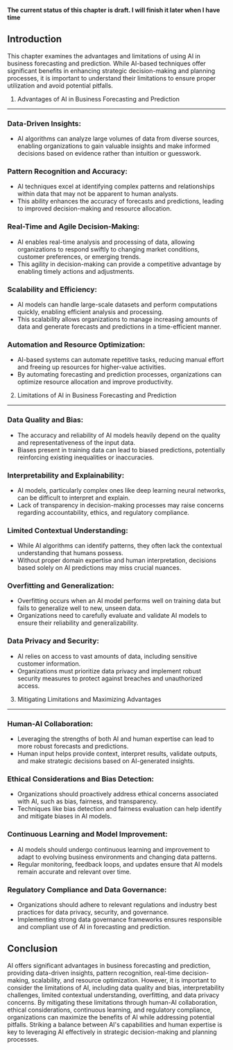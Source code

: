 **The current status of this chapter is draft. I will finish it later when I have time**

Introduction
------------

This chapter examines the advantages and limitations of using AI in business forecasting and prediction. While AI-based techniques offer significant benefits in enhancing strategic decision-making and planning processes, it is important to understand their limitations to ensure proper utilization and avoid potential pitfalls.

1. Advantages of AI in Business Forecasting and Prediction
----------------------------------------------------------

### Data-Driven Insights:

* AI algorithms can analyze large volumes of data from diverse sources, enabling organizations to gain valuable insights and make informed decisions based on evidence rather than intuition or guesswork.

### Pattern Recognition and Accuracy:

* AI techniques excel at identifying complex patterns and relationships within data that may not be apparent to human analysts.
* This ability enhances the accuracy of forecasts and predictions, leading to improved decision-making and resource allocation.

### Real-Time and Agile Decision-Making:

* AI enables real-time analysis and processing of data, allowing organizations to respond swiftly to changing market conditions, customer preferences, or emerging trends.
* This agility in decision-making can provide a competitive advantage by enabling timely actions and adjustments.

### Scalability and Efficiency:

* AI models can handle large-scale datasets and perform computations quickly, enabling efficient analysis and processing.
* This scalability allows organizations to manage increasing amounts of data and generate forecasts and predictions in a time-efficient manner.

### Automation and Resource Optimization:

* AI-based systems can automate repetitive tasks, reducing manual effort and freeing up resources for higher-value activities.
* By automating forecasting and prediction processes, organizations can optimize resource allocation and improve productivity.

2. Limitations of AI in Business Forecasting and Prediction
-----------------------------------------------------------

### Data Quality and Bias:

* The accuracy and reliability of AI models heavily depend on the quality and representativeness of the input data.
* Biases present in training data can lead to biased predictions, potentially reinforcing existing inequalities or inaccuracies.

### Interpretability and Explainability:

* AI models, particularly complex ones like deep learning neural networks, can be difficult to interpret and explain.
* Lack of transparency in decision-making processes may raise concerns regarding accountability, ethics, and regulatory compliance.

### Limited Contextual Understanding:

* While AI algorithms can identify patterns, they often lack the contextual understanding that humans possess.
* Without proper domain expertise and human interpretation, decisions based solely on AI predictions may miss crucial nuances.

### Overfitting and Generalization:

* Overfitting occurs when an AI model performs well on training data but fails to generalize well to new, unseen data.
* Organizations need to carefully evaluate and validate AI models to ensure their reliability and generalizability.

### Data Privacy and Security:

* AI relies on access to vast amounts of data, including sensitive customer information.
* Organizations must prioritize data privacy and implement robust security measures to protect against breaches and unauthorized access.

3. Mitigating Limitations and Maximizing Advantages
---------------------------------------------------

### Human-AI Collaboration:

* Leveraging the strengths of both AI and human expertise can lead to more robust forecasts and predictions.
* Human input helps provide context, interpret results, validate outputs, and make strategic decisions based on AI-generated insights.

### Ethical Considerations and Bias Detection:

* Organizations should proactively address ethical concerns associated with AI, such as bias, fairness, and transparency.
* Techniques like bias detection and fairness evaluation can help identify and mitigate biases in AI models.

### Continuous Learning and Model Improvement:

* AI models should undergo continuous learning and improvement to adapt to evolving business environments and changing data patterns.
* Regular monitoring, feedback loops, and updates ensure that AI models remain accurate and relevant over time.

### Regulatory Compliance and Data Governance:

* Organizations should adhere to relevant regulations and industry best practices for data privacy, security, and governance.
* Implementing strong data governance frameworks ensures responsible and compliant use of AI in forecasting and prediction.

Conclusion
----------

AI offers significant advantages in business forecasting and prediction, providing data-driven insights, pattern recognition, real-time decision-making, scalability, and resource optimization. However, it is important to consider the limitations of AI, including data quality and bias, interpretability challenges, limited contextual understanding, overfitting, and data privacy concerns. By mitigating these limitations through human-AI collaboration, ethical considerations, continuous learning, and regulatory compliance, organizations can maximize the benefits of AI while addressing potential pitfalls. Striking a balance between AI's capabilities and human expertise is key to leveraging AI effectively in strategic decision-making and planning processes.
